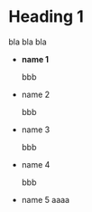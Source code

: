 # Heading 1

bla bla bla

- **name 1**

    bbb
- name 2

    bbb
- name 3

    bbb
- name 4

    bbb
- name 5
    aaaa
